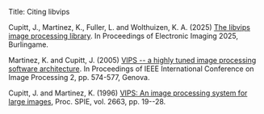 Title: Citing libvips

Cupitt, J., Martinez, K., Fuller, L. and Wolthuizen, K. A. (2025)
[The libvips image processing library](
https://www.southampton.ac.uk/~km2/papers/2025/vips-ist-preprint.pdf). In Proceedings of Electronic
Imaging 2025, Burlingame.

Martinez, K. and Cupitt, J. (2005)
[VIPS -- a highly tuned image processing software architecture](
http://eprints.ecs.soton.ac.uk/12371). In Proceedings of IEEE
International Conference on Image Processing 2, pp. 574-577, Genova.

Cupitt, J. and Martinez, K. (1996)
[VIPS: An image processing system for large images](
http://eprints.soton.ac.uk/252227), Proc. SPIE, vol. 2663, pp. 19--28.

